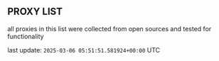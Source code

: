 ## PROXY LIST

all proxies in this list were collected from open sources and tested for functionality

last update: `2025-03-06 05:51:51.581924+00:00` UTC